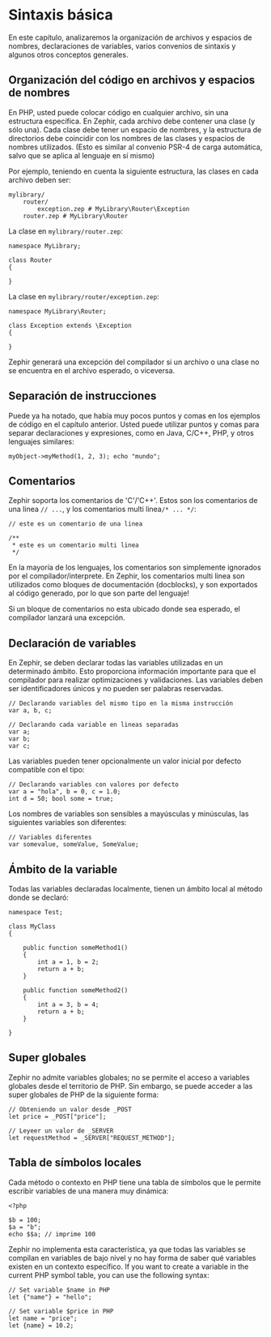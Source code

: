 # Sintaxis básica

En este capítulo, analizaremos la organización de archivos y espacios de nombres, declaraciones de variables, varios convenios de sintaxis y algunos otros conceptos generales.

<a name='organizing-code-in-files-and-namespaces'></a>

## Organización del código en archivos y espacios de nombres

En PHP, usted puede colocar código en cualquier archivo, sin una estructura específica. En Zephir, cada archivo debe contener una clase (y sólo una). Cada clase debe tener un espacio de nombres, y la estructura de directorios debe coincidir con los nombres de las clases y espacios de nombres utilizados. (Esto es similar al convenio PSR-4 de carga automática, salvo que se aplica al lenguaje en sí mismo)

Por ejemplo, teniendo en cuenta la siguiente estructura, las clases en cada archivo deben ser:

    mylibrary/
        router/
            exception.zep # MyLibrary\Router\Exception
        router.zep # MyLibrary\Router
    

La clase en `mylibrary/router.zep`:

    namespace MyLibrary;
    
    class Router
    {
    
    }
    

La clase en `mylibrary/router/exception.zep`:

    namespace MyLibrary\Router;
    
    class Exception extends \Exception
    {
    
    }
    

Zephir generará una excepción del compilador si un archivo o una clase no se encuentra en el archivo esperado, o viceversa.

<a name='instruction-separation'></a>

## Separación de instrucciones

Puede ya ha notado, que había muy pocos puntos y comas en los ejemplos de código en el capítulo anterior. Usted puede utilizar puntos y comas para separar declaraciones y expresiones, como en Java, C/C++, PHP, y otros lenguajes similares:

    myObject->myMethod(1, 2, 3); echo "mundo";
    

<a name='comments'></a>

## Comentarios

Zephir soporta los comentarios de 'C'/'C++'. Estos son los comentarios de una linea `// ...`, y los comentarios multi linea`/* ... */`:

    // este es un comentario de una linea
    
    /**
     * este es un comentario multi linea
     */
    

En la mayoría de los lenguajes, los comentarios son simplemente ignorados por el compilador/interprete. En Zephir, los comentarios multi linea son utilizados como bloques de documentación (docblocks), y son exportados al código generado, por lo que son parte del lenguaje!

Si un bloque de comentarios no esta ubicado donde sea esperado, el compilador lanzará una excepción.

<a name='variable-declarations'></a>

## Declaración de variables

En Zephir, se deben declarar todas las variables utilizadas en un determinado ámbito. Esto proporciona información importante para que el compilador para realizar optimizaciones y validaciones. Las variables deben ser identificadores únicos y no pueden ser palabras reservadas.

    // Declarando variables del mismo tipo en la misma instrucción
    var a, b, c;
    
    // Declarando cada variable en lineas separadas
    var a;
    var b;
    var c;
    

Las variables pueden tener opcionalmente un valor inicial por defecto compatible con el tipo:

    // Declarando variables con valores por defecto
    var a = "hola", b = 0, c = 1.0;
    int d = 50; bool some = true;
    

Los nombres de variables son sensibles a mayúsculas y minúsculas, las siguientes variables son diferentes:

    // Variables diferentes
    var somevalue, someValue, SomeValue;
    

<a name='variable-scope'></a>

## Ámbito de la variable

Todas las variables declaradas localmente, tienen un ámbito local al método donde se declaró:

    namespace Test;
    
    class MyClass
    {
    
        public function someMethod1()
        {
            int a = 1, b = 2;
            return a + b;
        }
    
        public function someMethod2()
        {
            int a = 3, b = 4;
            return a + b;
        }
    
    }
    

<a name='super-global'></a>

## Super globales

Zephir no admite variables globales; no se permite el acceso a variables globales desde el territorio de PHP. Sin embargo, se puede acceder a las super globales de PHP de la siguiente forma:

    // Obteniendo un valor desde _POST
    let price = _POST["price"];
    
    // Leyeer un valor de _SERVER
    let requestMethod = _SERVER["REQUEST_METHOD"];
    

<a name='local-symbol-table'></a>

## Tabla de símbolos locales

Cada método o contexto en PHP tiene una tabla de símbolos que le permite escribir variables de una manera muy dinámica:

    <?php
    
    $b = 100;
    $a = "b";
    echo $$a; // imprime 100
    

Zephir no implementa esta característica, ya que todas las variables se compilan en variables de bajo nivel y no hay forma de saber qué variables existen en un contexto específico. If you want to create a variable in the current PHP symbol table, you can use the following syntax:

    // Set variable $name in PHP
    let {"name"} = "hello";
    
    // Set variable $price in PHP
    let name = "price";
    let {name} = 10.2;